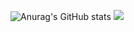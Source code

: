 ![Anurag's GitHub stats](https://github-readme-stats.vercel.app/api?username=DJyesIam&show_icons=true&theme=radical)
<img src="https://capsule-render.vercel.app/api?type=waving&theme=dark&height=300&section=header&text=Welcome%20to%20DJ's%20Github!%20&fontSize=70" />
